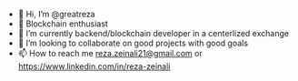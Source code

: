 - 👋 Hi, I’m @greatreza
- 👀 Blockchain enthusiast 
- 🌱 I’m currently backend/blockchain developer in a centerlized exchange
- 💞️ I’m looking to collaborate on good projects with good goals
- 📫 How to reach me reza.zeinali21@gmail.com or https://www.linkedin.com/in/reza-zeinali

<!---
greatreza/greatreza is a ✨ special ✨ repository because its `README.md` (this file) appears on your GitHub profile.
You can click the Preview link to take a look at your changes.
--->
